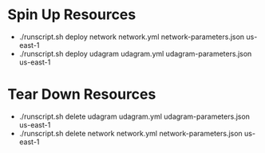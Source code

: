 
# Spin Up Resources
- ./runscript.sh deploy network network.yml network-parameters.json us-east-1
- ./runscript.sh deploy udagram udagram.yml udagram-parameters.json us-east-1


# Tear Down Resources
- ./runscript.sh delete udagram udagram.yml udagram-parameters.json us-east-1
- ./runscript.sh delete network network.yml network-parameters.json us-east-1
